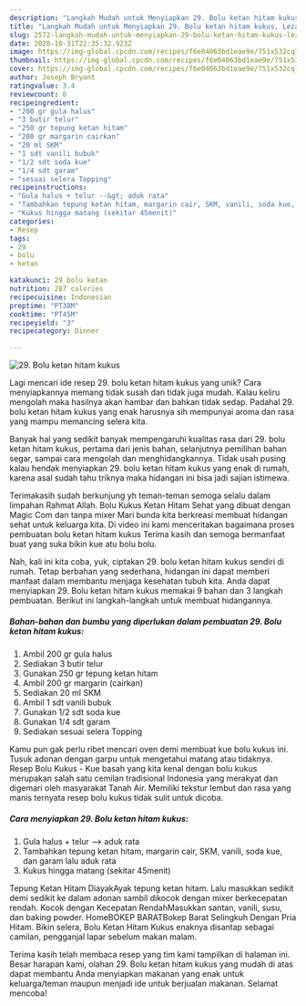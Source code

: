 ```yaml
---
description: "Langkah Mudah untuk Menyiapkan 29. Bolu ketan hitam kukus, Lezat Sekali"
title: "Langkah Mudah untuk Menyiapkan 29. Bolu ketan hitam kukus, Lezat Sekali"
slug: 2572-langkah-mudah-untuk-menyiapkan-29-bolu-ketan-hitam-kukus-lezat-sekali
date: 2020-10-31T22:35:32.923Z
image: https://img-global.cpcdn.com/recipes/f6e04063bd1eae9e/751x532cq70/29-bolu-ketan-hitam-kukus-foto-resep-utama.jpg
thumbnail: https://img-global.cpcdn.com/recipes/f6e04063bd1eae9e/751x532cq70/29-bolu-ketan-hitam-kukus-foto-resep-utama.jpg
cover: https://img-global.cpcdn.com/recipes/f6e04063bd1eae9e/751x532cq70/29-bolu-ketan-hitam-kukus-foto-resep-utama.jpg
author: Joseph Bryant
ratingvalue: 3.4
reviewcount: 8
recipeingredient:
- "200 gr gula halus"
- "3 butir telur"
- "250 gr tepung ketan hitam"
- "200 gr margarin cairkan"
- "20 ml SKM"
- "1 sdt vanili bubuk"
- "1/2 sdt soda kue"
- "1/4 sdt garam"
- "sesuai selera Topping"
recipeinstructions:
- "Gula halus + telur --&gt; aduk rata"
- "Tambahkan tepung ketan hitam, margarin cair, SKM, vanili, soda kue, dan garam lalu aduk rata"
- "Kukus hingga matang (sekitar 45menit)"
categories:
- Resep
tags:
- 29
- bolu
- ketan

katakunci: 29 bolu ketan 
nutrition: 287 calories
recipecuisine: Indonesian
preptime: "PT38M"
cooktime: "PT45M"
recipeyield: "3"
recipecategory: Dinner

---
```



![29. Bolu ketan hitam kukus](https://img-global.cpcdn.com/recipes/f6e04063bd1eae9e/751x532cq70/29-bolu-ketan-hitam-kukus-foto-resep-utama.jpg)

Lagi mencari ide resep 29. bolu ketan hitam kukus yang unik? Cara menyiapkannya memang tidak susah dan tidak juga mudah. Kalau keliru mengolah maka hasilnya akan hambar dan bahkan tidak sedap. Padahal 29. bolu ketan hitam kukus yang enak harusnya sih mempunyai aroma dan rasa yang mampu memancing selera kita.

Banyak hal yang sedikit banyak mempengaruhi kualitas rasa dari 29. bolu ketan hitam kukus, pertama dari jenis bahan, selanjutnya pemilihan bahan segar, sampai cara mengolah dan menghidangkannya. Tidak usah pusing kalau hendak menyiapkan 29. bolu ketan hitam kukus yang enak di rumah, karena asal sudah tahu triknya maka hidangan ini bisa jadi sajian istimewa.

Terimakasih sudah berkunjung yh teman-teman semoga selalu dalam limpahan Rahmat Allah. Bolu Kukus Ketan Hitam Sehat yang dibuat dengan Magic Com dan tanpa mixer Mari bunda kita berkreasi membuat hidangan sehat untuk keluarga kita. Di video ini kami menceritakan bagaimana proses pembuatan bolu ketan hitam kukus Terima kasih dan semoga bermanfaat buat yang suka bikin kue atu bolu bolu.


Nah, kali ini kita coba, yuk, ciptakan 29. bolu ketan hitam kukus sendiri di rumah. Tetap berbahan yang sederhana, hidangan ini dapat memberi manfaat dalam membantu menjaga kesehatan tubuh kita. Anda dapat menyiapkan 29. Bolu ketan hitam kukus memakai 9 bahan dan 3 langkah pembuatan. Berikut ini langkah-langkah untuk membuat hidangannya.

<!--inarticleads1-->

##### Bahan-bahan dan bumbu yang diperlukan dalam pembuatan 29. Bolu ketan hitam kukus:

1. Ambil 200 gr gula halus
1. Sediakan 3 butir telur
1. Gunakan 250 gr tepung ketan hitam
1. Ambil 200 gr margarin (cairkan)
1. Sediakan 20 ml SKM
1. Ambil 1 sdt vanili bubuk
1. Gunakan 1/2 sdt soda kue
1. Gunakan 1/4 sdt garam
1. Sediakan sesuai selera Topping


Kamu pun gak perlu ribet mencari oven demi membuat kue bolu kukus ini. Tusuk adonan dengan garpu untuk mengetahui matang atau tidaknya. Resep Bolu Kukus - Kue basah yang kita kenal dengan bolu kukus merupakan salah satu cemilan tradisional Indonesia yang merakyat dan digemari oleh masyarakat Tanah Air. Memiliki tekstur lembut dan rasa yang manis ternyata resep bolu kukus tidak sulit untuk dicoba. 

<!--inarticleads2-->

##### Cara menyiapkan 29. Bolu ketan hitam kukus:

1. Gula halus + telur --&gt; aduk rata
1. Tambahkan tepung ketan hitam, margarin cair, SKM, vanili, soda kue, dan garam lalu aduk rata
1. Kukus hingga matang (sekitar 45menit)


Tepung Ketan Hitam DiayakAyak tepung ketan hitam. Lalu masukkan sedikit demi sedikit ke dalam adonan sambil dikocok dengan mixer berkecepatan rendah. Kocok dengan Kecepatan RendahMasukkan santan, vanili, susu, dan baking powder. HomeBOKEP BARATBokep Barat Selingkuh Dengan Pria Hitam. Bikin selera, Bolu Ketan Hitam Kukus enaknya disantap sebagai camilan, pengganjal lapar sebelum makan malam. 

Terima kasih telah membaca resep yang tim kami tampilkan di halaman ini. Besar harapan kami, olahan 29. Bolu ketan hitam kukus yang mudah di atas dapat membantu Anda menyiapkan makanan yang enak untuk keluarga/teman maupun menjadi ide untuk berjualan makanan. Selamat mencoba!
